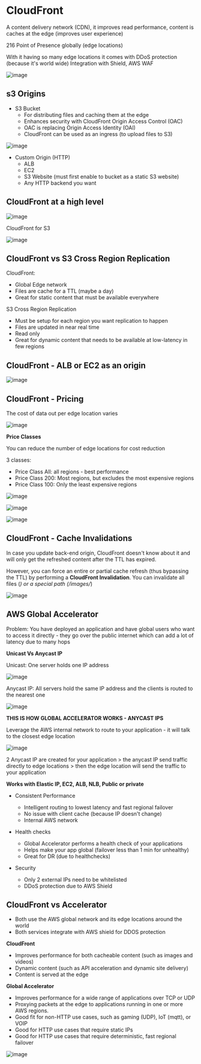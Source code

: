 # CloudFront

A content delivery network (CDN), it improves read performance, content is caches at the edge (improves user experience)

216 Point of Presence globally (edge locations)

With it having so many edge locations it comes with DDoS protection (because it's world wide) Integration with Shield, AWS WAF

![image](https://github.com/UpheldSmile/Virtual-Network/assets/49825639/75c311ab-603b-412a-bd15-8a3a56454fdd)


## s3 Origins

- S3 Bucket
  - For distributing files and caching them at the edge
  - Enhances security with CloudFront Origin Access Control (OAC)
  - OAC is replacing Origin Access Identity (OAI)
  - CloudFront can be used as an ingress (to upload files to S3)

![image](https://github.com/UpheldSmile/Virtual-Network/assets/49825639/6b376af6-af9a-4c6f-887a-5573f3103b79)

 
- Custom Origin (HTTP)
  - ALB
  - EC2
  - S3 Website (must first enable to bucket as a static S3 website)
  - Any HTTP backend you want

## CloudFront at a high level


![image](https://github.com/UpheldSmile/Virtual-Network/assets/49825639/16a1bf10-041d-489e-9e57-fee214656fb1)

CloudFront for S3

![image](https://github.com/UpheldSmile/Virtual-Network/assets/49825639/b2b37aa5-b1b1-4ad8-8458-6913139f8609)

## CloudFront vs S3 Cross Region Replication

CloudFront:

- Global Edge network
- Files are cache for a TTL (maybe a day)
- Great for static content that must be available everywhere

S3 Cross Region Replication
- Must be setup for each region you want replication to happen
- Files are updated in near real time
- Read only
- Great for dynamic content that needs to be available at low-latency in few regions

## CloudFront - ALB or EC2 as an origin


![image](https://github.com/UpheldSmile/Virtual-Network/assets/49825639/4a29da61-46cb-491c-9103-9fa14ef823f7)

## CloudFront - Pricing

The cost of data out per edge location varies

![image](https://github.com/UpheldSmile/Virtual-Network/assets/49825639/e472dd48-133d-4a91-8f8d-bf601625f89c)

**Price Classes**

You can reduce the number of edge locations for cost reduction

3 classes:
- Price Class All: all regions - best performance
- Price Class 200: Most regions, but excludes the most expensive regions
- Price Class 100: Only the least expensive regions

![image](https://github.com/UpheldSmile/Virtual-Network/assets/49825639/f88e646d-14d6-4758-ad4a-f644bb007ce7)


![image](https://github.com/UpheldSmile/Virtual-Network/assets/49825639/f564fa05-239f-43c1-8d5a-de507684eed9)

![image](https://github.com/UpheldSmile/Virtual-Network/assets/49825639/00dbcf44-8689-4f78-963f-1923706c8367)


## CloudFront - Cache Invalidations

In case you update back-end origin, CloudFront doesn't know about it and will only get the refreshed content after the TTL has expired.

However, you can force an entire or partial cache refresh (thus bypassing the TTL) by performing a **CloudFront Invalidation**. You can invalidate all files (*) or a special path (/images/*)

![image](https://github.com/UpheldSmile/Virtual-Network/assets/49825639/6fb6be96-622d-4f8a-a3d3-99e85cbce719)


## AWS Global Accelerator 

Problem: You have deployed an application and have global users who want to access it directly - they go over the public internet which can add a lot of latency due to many hops

**Unicast Vs Anycast IP**

Unicast: One server holds one IP address

![image](https://github.com/UpheldSmile/Virtual-Network/assets/49825639/58b3dca1-0f7d-4dfe-b65a-42a3cc01e9be)

Anycast IP: All servers hold the same IP address and the clients is routed to the nearest one

![image](https://github.com/UpheldSmile/Virtual-Network/assets/49825639/91087aed-a8e5-4247-b5c9-e92068ddf1bc)

**THIS IS HOW GLOBAL ACCELERATOR WORKS - ANYCAST IPS**

Leverage the AWS internal network to route to your application - it will talk to the closest edge location

![image](https://github.com/UpheldSmile/Virtual-Network/assets/49825639/39f07cfa-6a4d-49a1-a82d-aba7bdc4eedd)

2 Anycast IP are created for your application > the anycast IP send traffic directly to edge locations > then the edge location will send the traffic to your application


**Works with Elastic IP, EC2, ALB, NLB, Public or private**

- Consistent Performance
  - Intelligent routing to lowest latency and fast regional failover
  - No issue  with client cache (because IP doesn't change)
  - Internal AWS network

- Health checks
  - Global Accelerator performs a health check of your applications
  - Helps make your app global (failover less than 1 min for unhealthy)
  - Great for DR (due to healthchecks)

- Security
  - Only 2 external IPs need to be whitelisted
  - DDoS protection due to AWS Shield

## CloudFront vs Accelerator

- Both use the AWS global network and its edge locations around the world
- Both services integrate with AWS shield for DDOS protection

**CloudFront**
- Improves performance for both cacheable content (such as images and videos)
- Dynamic content (such as API acceleration and dynamic site delivery)
- Content is served at the edge

**Global Accelerator**
- Improves performance for a wide range of applications over TCP or UDP
- Proxying packets at the edge to applications running in one or more AWS regions.
- Good fit for non-HTTP use cases, such as gaming (UDP), IoT (mqtt), or VOIP
- Good for HTTP use cases that require static IPs
- Good for HTTP use cases that require deterministic, fast regional failover

![image](https://github.com/UpheldSmile/Virtual-Network/assets/49825639/ffe9198f-fe3d-4b0f-8580-99dfbbb3d1d6)

